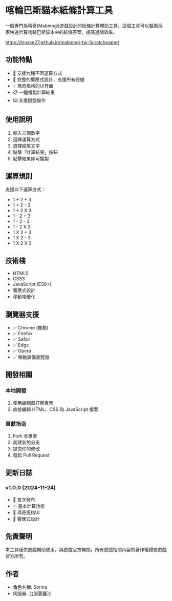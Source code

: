 # 喀輪巴斯貓本紙條計算工具

一個專門為瑪奇(Mabinogi)遊戲設計的紙條計算輔助工具。這個工具可以幫助玩家快速計算喀輪巴斯貓本中的紙條答案，提高通關效率。

https://hinake27.github.io/mabinogi-tw-Scratchpaper/

## 功能特點

- 🧮 支援九種不同運算方式
- 📱 完整的響應式設計，支援所有設備
- 💡 瑪奇風格的UI界面
- 📋 一鍵複製計算結果
- ⌨️ 支援鍵盤操作

## 使用說明

1. 輸入三個數字
2. 選擇運算方式
3. 選擇結尾文字
4. 點擊「計算結果」按鈕
5. 點擊結果即可複製

## 運算規則

支援以下運算方式：
- 1 + 2 + 3
- 1 + 2 - 3
- 1 + 2 X 3
- 1 - 2 + 3
- 1 - 2 - 3
- 1 - 2 X 3
- 1 X 2 + 3
- 1 X 2 - 3
- 1 X 2 X 3

## 技術棧

- HTML5
- CSS3
- JavaScript (ES6+)
- 響應式設計
- 移動端優化

## 瀏覽器支援

- ✅ Chrome (推薦)
- ✅ Firefox
- ✅ Safari
- ✅ Edge
- ✅ Opera
- ✅ 移動設備瀏覽器

## 開發相關

### 本地開發

1. 使用編輯器打開專案
2. 直接編輯 HTML、CSS 和 JavaScript 檔案

### 貢獻指南

1. Fork 本專案
2. 創建新的分支
3. 提交你的修改
4. 發起 Pull Request

## 更新日誌

### v1.0.0 (2024-11-24)
- 🎉 首次發布
- ✨ 基本計算功能
- 🎨 瑪奇風格UI
- 📱 響應式設計

## 免責聲明

本工具僅供遊戲輔助使用，與遊戲官方無關。所有遊戲相關內容的著作權歸屬遊戲官方所有。

## 作者

- 角色名稱: Sorina
- 伺服器: 台服愛麗沙
